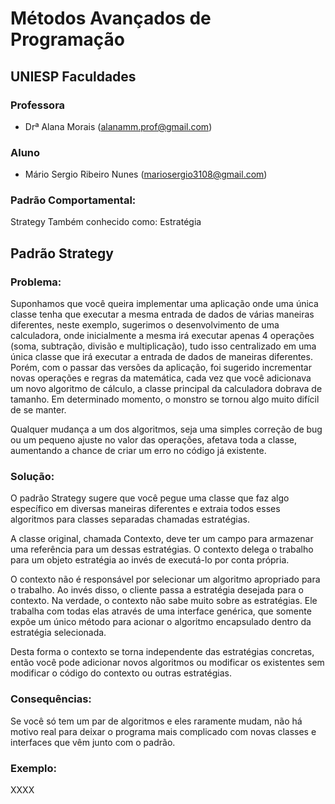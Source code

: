 # Métodos Avançados de Programação

## UNIESP Faculdades

### Professora

* Drª Alana Morais ([alanamm.prof@gmail.com](mailto:alanamm.prof@gmail.com))

### Aluno

* Mário Sergio Ribeiro Nunes ([mariosergio3108@gmail.com](mailto:mariosergio3108@gmail.com))

### Padrão Comportamental: 
Strategy
Também conhecido como: Estratégia

## Padrão Strategy

### Problema: 

Suponhamos que você queira implementar uma aplicação onde uma única classe tenha que executar a mesma entrada de dados de várias maneiras diferentes, neste exemplo, sugerimos o desenvolvimento de uma calculadora, onde inicialmente a mesma irá executar apenas 4 operações (soma, subtração, divisão e multiplicação), tudo isso centralizado em uma única classe que irá executar a entrada de dados de maneiras diferentes. Porém, com o passar das versões da aplicação, foi sugerido incrementar novas operações e regras da matemática, cada vez que você adicionava um novo algoritmo de cálculo, a classe principal da calculadora dobrava de tamanho. Em determinado momento, o monstro se tornou algo muito difícil de se manter.

Qualquer mudança a um dos algoritmos, seja uma simples correção de bug ou um pequeno ajuste no valor das operações, afetava toda a classe, aumentando a chance de criar um erro no código já existente.

### Solução: 

O padrão Strategy sugere que você pegue uma classe que faz algo específico em diversas maneiras diferentes e extraia todos esses algoritmos para classes separadas chamadas estratégias.

A classe original, chamada Contexto, deve ter um campo para armazenar uma referência para um dessas estratégias. O contexto delega o trabalho para um objeto estratégia ao invés de executá-lo por conta própria.

O contexto não é responsável por selecionar um algoritmo apropriado para o trabalho. Ao invés disso, o cliente passa a estratégia desejada para o contexto. Na verdade, o contexto não sabe muito sobre as estratégias. Ele trabalha com todas elas através de uma interface genérica, que somente expõe um único método para acionar o algoritmo encapsulado dentro da estratégia selecionada.

Desta forma o contexto se torna independente das estratégias concretas, então você pode adicionar novos algoritmos ou modificar os existentes sem modificar o código do contexto ou outras estratégias.

### Consequências: 

Se você só tem um par de algoritmos e eles raramente mudam, não há motivo real para deixar o programa mais complicado com novas classes e interfaces que vêm junto com o padrão.

### Exemplo: 

XXXX
